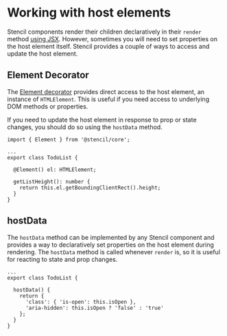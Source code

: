 # Working with host elements

Stencil components render their children declaratively in their `render` method [using JSX](/docs/templating-jsx). However, sometimes you will need to set properties on the host element itself. Stencil provides a couple of ways to access and update the host element.

## Element Decorator

The [Element decorator](/docs/decorators#element) provides direct access to the host element, an instance of `HTMLElement`. This is useful if you need access to underlying DOM methods or properties.

If you need to update the host element in response to prop or state changes, you should do so using the `hostData` method.

```tsx
import { Element } from '@stencil/core';

...
export class TodoList {

  @Element() el: HTMLElement;

  getListHeight(): number {
    return this.el.getBoundingClientRect().height;
  }
}
```

## hostData

The `hostData` method can be implemented by any Stencil component and provides a way to declaratively set properties on the host element during rendering. The `hostData` method is called whenever `render` is, so it is useful for reacting to state and prop changes.

```tsx
...
export class TodoList {

  hostData() {
    return {
      'class': { 'is-open': this.isOpen },
      'aria-hidden': this.isOpen ? 'false' : 'true'
    };
  }
}
```
